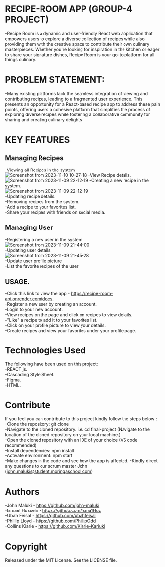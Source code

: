 # RECIPE-ROOM APP (GROUP-4 PROJECT)

-Recipe Room is a dynamic and user-friendly React web application that empowers users to explore a diverse collection of recipes while also providing them with the creative space to contribute their own culinary masterpieces. Whether you're looking for inspiration in the kitchen or eager to share your signature dishes, Recipe Room is your go-to platform for all things culinary.

# PROBLEM STATEMENT:
-Many existing platforms lack the seamless integration of viewing and contributing recipes, leading to a fragmented user experience. This presents an opportunity for a React-based recipe app to address these pain points, offering users a cohesive platform that simplifies the process of exploring diverse recipes while fostering a collaborative community for sharing and creating culinary delights

# KEY FEATURES
## Managing Recipes

-Viewing all Recipes in the system  
![Screenshot from 2023-11-10 10-27-18](https://github.com/Isma1Huz/frontend-final-phase/assets/135106680/2442ee11-66d3-450f-b23e-0929a59c08e9)
-View Recipe details.  
![Screenshot from 2023-11-09 22-12-19](https://github.com/Isma1Huz/frontend-final-phase/assets/135106680/07ac22e6-fdec-45ac-a0d6-9eb24af33a35)
-Creating a new recipe in the system.  
![Screenshot from 2023-11-09 22-12-19](https://github.com/Isma1Huz/frontend-final-phase/assets/135106680/0c1dc036-e98a-4688-86d5-37a7b4e7cdd2)  
-Updating recipe details.  
-Removing recipes from the system.  
-Add a recipe to your favorites list.  
-Share your recipes with friends on social media.  


## Managing User
-Registering a new user in the system  
![Screenshot from 2023-11-09 21-44-00](https://github.com/Isma1Huz/frontend-final-phase/assets/135106680/017d8a9b-8d2c-4a28-b830-269da0ba042f)  
-Updating user details  
![Screenshot from 2023-11-09 21-45-28](https://github.com/Isma1Huz/frontend-final-phase/assets/135106680/3a37502f-4a8e-4add-91a8-30d6e23f3769)  
-Update user profile picture  
-List the favorite recipes of the user  


## USAGE.
-Click this link to view the app - https://recipe-room-api.onrender.com/docs.   
-Register a new user by creating an account.  
-Login to your new account.  
-View recipes on the page and click on recipes to view details.  
-"Like" a recipe to add it to your favorites list.  
-Click on your profile picture to view your details.  
-Create recipes and view your favorites under your profile page.  

# Technologies Used
The following have been used on this project:   
-REACT js.  
-Cascading Style Sheet.  
-Figma.  
-HTML.  

# Contribute
If you feel you can contribute to this project kindly follow the steps below :   
-Clone the repository: git clone [<repository-url>](https://github.com/Isma1Huz/frontend-final-phase/tree/Development)  
-Navigate to the cloned repository. i.e. cd final-project (Navigate to the location of the cloned repository on your local machine.)  
-Open the cloned repository with an IDE of your choice (VS code recommended)  
-Install dependencies: npm install  
-Activate environment:  npm start  
-Make changes in the code and see how the app is affected. 
-Kindly direct any questions to our scrum master John (john.maluki@student.moringaschool.com)


# Authors
-John Maluki - https://github.com/john-maluki  
-Ismael Hussein - https://github.com/Isma1Huz  
-Ubah Feisal - https://github.com/ubahfeisal  
-Phillip Lloyd - https://github.com/PhillipOdd  
-Collins Kiarie - https://github.com/Kiarie-Kariuki  

# Copyright
Released under the MIT License. See the LICENSE file.

